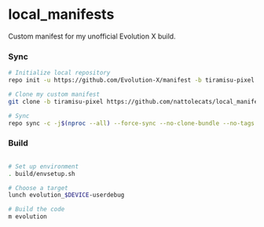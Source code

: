 # local_manifests
Custom manifest for my unofficial Evolution X build.

### Sync ###

```bash
# Initialize local repository
repo init -u https://github.com/Evolution-X/manifest -b tiramisu-pixel

# Clone my custom manifest
git clone -b tiramisu-pixel https://github.com/nattolecats/local_manifests .repo/local_manifests

# Sync
repo sync -c -j$(nproc --all) --force-sync --no-clone-bundle --no-tags

```

### Build ###

```bash

# Set up environment
. build/envsetup.sh

# Choose a target
lunch evolution_$DEVICE-userdebug

# Build the code
m evolution
```

